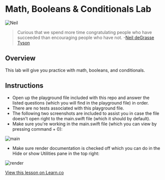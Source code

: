 # Math, Booleans & Conditionals Lab

![Neil](http://i.imgur.com/FAbeMoI.jpg?1)

> Curious that we spend more time congratulating people who have succeeded than encouraging people who have not. -[Neil deGrasse Tyson](https://en.wikipedia.org/wiki/Neil_deGrasse_Tyson)

## Overview

This lab will give you practice with math, booleans, and conditionals. 

## Instructions

* Open up the playground file included with this repo and answer the listed questions (which you will find in the playground file) in order. 
* There are no tests associated with this playground file.
* The following two screenshots are included to assist you in case the file doesn't open right to the main.swift file (which it should by default).
* Make sure you're working in the main.swift file (which you can view by pressing command + 0):

![main](http://i.imgur.com/odAU8pd.png)
* Make sure render documentation is checked off which you can do in the Hide or show Utilities pane in the top right:

![render](http://i.imgur.com/vCIhFbZ.png)

<a href='https://learn.co/lessons/ConditionalLab' data-visibility='hidden'>View this lesson on Learn.co</a>
